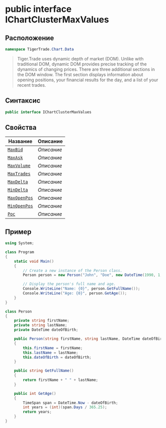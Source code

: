 
# public interface IChartClusterMaxValues
## Расположение
```csharp
namespace TigerTrade.Chart.Data
```



> Tiger.Trade uses dynamic depth of market (DOM). Unlike with traditional DOM, dynamic DOM provides precise tracking of the dynamics of changing prices. There are three additional sections in the DOM window. The first section displays information about opening positions, your financial results for the day, and a list of your recent trades.

## Синтаксис
```csharp
public interface IChartClusterMaxValues
```


## Свойства
| Название | Описание |
| --- | --- |
| [`MaxBid`](./IChartClusterMaxValues.cs/svoistva/MaxBid.md) | *Описание* |
| [`MaxAsk`](./IChartClusterMaxValues.cs/svoistva/MaxAsk.md) | *Описание* |
| [`MaxVolume`](./IChartClusterMaxValues.cs/svoistva/MaxVolume.md) | *Описание* |
| [`MaxTrades`](./IChartClusterMaxValues.cs/svoistva/MaxTrades.md) | *Описание* |
| [`MaxDelta`](./IChartClusterMaxValues.cs/svoistva/MaxDelta.md) | *Описание* |
| [`MinDelta`](./IChartClusterMaxValues.cs/svoistva/MinDelta.md) | *Описание* |
| [`MaxOpenPos`](./IChartClusterMaxValues.cs/svoistva/MaxOpenPos.md) | *Описание* |
| [`MinOpenPos`](./IChartClusterMaxValues.cs/svoistva/MinOpenPos.md) | *Описание* |
| [`Poc`](./IChartClusterMaxValues.cs/svoistva/Poc.md) | *Описание* |


## Пример
```csharp
using System;

class Program
{
    static void Main()
    {
        // Create a new instance of the Person class.
        Person person = new Person("John", "Doe", new DateTime(1990, 1, 1));

        // Display the person's full name and age.
        Console.WriteLine("Name: {0}", person.GetFullName());
        Console.WriteLine("Age: {0}", person.GetAge());
    }
}

class Person
{
    private string firstName;
    private string lastName;
    private DateTime dateOfBirth;

    public Person(string firstName, string lastName, DateTime dateOfBirth)
    {
        this.firstName = firstName;
        this.lastName = lastName;
        this.dateOfBirth = dateOfBirth;
    }

    public string GetFullName()
    {
        return firstName + " " + lastName;
    }

    public int GetAge()
    {
        TimeSpan span = DateTime.Now - dateOfBirth;
        int years = (int)(span.Days / 365.25);
        return years;
    }
}
```


